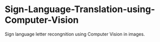 # Sign-Language-Translation-using-Computer-Vision
Sign language letter recongnition using Computer Vision in images.
